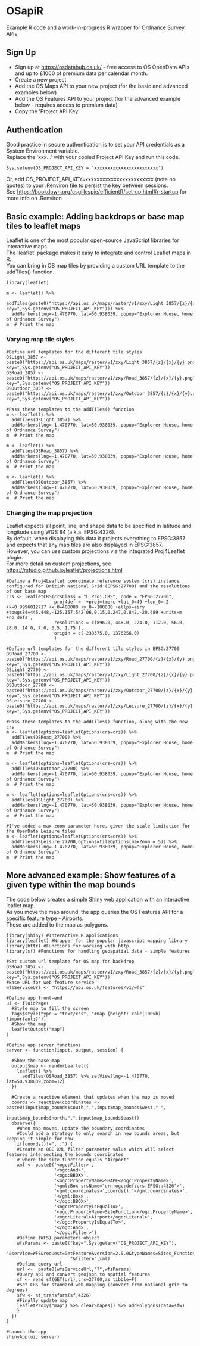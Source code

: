# OSapiR
Example R code and a work-in-progress R wrapper for Ordnance Survey APIs

## Sign Up
- Sign up at https://osdatahub.os.uk/ - free access to OS OpenData APIs and up to £1000 of premium data per calendar month.
- Create a new project 
- Add the OS Maps API to your new project (for the basic and advanced examples below)
- Add the OS Features API to your project (for the advanced example below - requires access to premium data)
- Copy the 'Project API Key' 

## Authentication
Good practice in secure authentication is to set your API credentials as a System Environment variable.  
Replace the 'xxx...' with your copied Project API Key and run this code.  

`Sys.setenv(OS_PROJECT_API_KEY = 'xxxxxxxxxxxxxxxxxxxxxxxx')`

Or, add OS_PROJECT_API_KEY=xxxxxxxxxxxxxxxxxxxxxxxx (note no quotes) to your .Renviron file to persist the key between sessions.  
See https://bookdown.org/csgillespie/efficientR/set-up.html#r-startup for more info on .Renviron

## Basic example: Adding backdrops or base map tiles to leaflet maps 
Leaflet is one of the most popular open-source JavaScript libraries for interactive maps.   
The 'leaflet' package makes it easy to integrate and control Leaflet maps in R.  
You can bring in OS map tiles by providing a custom URL template to the addTiles() function.  

```
library(leaflet)

m <- leaflet() %>%
  addTiles(paste0("https://api.os.uk/maps/raster/v1/zxy/Light_3857/{z}/{x}/{y}.png?key=",Sys.getenv("OS_PROJECT_API_KEY"))) %>% 
  addMarkers(lng=-1.470770, lat=50.938039, popup="Explorer House, home of Ordnance Survey")
m  # Print the map
```

### Varying map tile styles

```
#Define url templates for the different tile styles
OSLight_3857 <- paste0("https://api.os.uk/maps/raster/v1/zxy/Light_3857/{z}/{x}/{y}.png?key=",Sys.getenv("OS_PROJECT_API_KEY"))
OSRoad_3857 <- paste0("https://api.os.uk/maps/raster/v1/zxy/Road_3857/{z}/{x}/{y}.png?key=",Sys.getenv("OS_PROJECT_API_KEY"))
OSOutdoor_3857 <- paste0("https://api.os.uk/maps/raster/v1/zxy/Outdoor_3857/{z}/{x}/{y}.png?key=",Sys.getenv("OS_PROJECT_API_KEY"))

#Pass these templates to the addTiles() function
m <- leaflet() %>%
  addTiles(OSLight_3857) %>% 
  addMarkers(lng=-1.470770, lat=50.938039, popup="Explorer House, home of Ordnance Survey")
m  # Print the map

m <- leaflet() %>%
  addTiles(OSRoad_3857) %>% 
  addMarkers(lng=-1.470770, lat=50.938039, popup="Explorer House, home of Ordnance Survey")
m  # Print the map

m <- leaflet() %>%
  addTiles(OSOutdoor_3857) %>% 
  addMarkers(lng=-1.470770, lat=50.938039, popup="Explorer House, home of Ordnance Survey")
m  # Print the map
```

### Changing the map projection
Leaflet expects all point, line, and shape data to be specified in latitude and longitude using WGS 84 (a.k.a. EPSG:4326).   
By default, when displaying this data it projects everything to EPSG:3857 and expects that any map tiles are also displayed in EPSG:3857.  
However, you can use custom projections via the integrated Proj4Leaflet plugin.  
For more detail on custom projections, see https://rstudio.github.io/leaflet/projections.html 

```
#Define a Proj4Leaflet coordinate reference system (crs) instance configured for British National Grid (EPSG:27700) and the resolutions of our base map
crs <- leafletCRS(crsClass = "L.Proj.CRS", code = "EPSG:27700",
                  proj4def = '+proj=tmerc +lat_0=49 +lon_0=-2 +k=0.9996012717 +x_0=400000 +y_0=-100000 +ellps=airy +towgs84=446.448,-125.157,542.06,0.15,0.247,0.842,-20.489 +units=m +no_defs',
                  resolutions = c(896.0, 448.0, 224.0, 112.0, 56.0, 28.0, 14.0, 7.0, 3.5, 1.75 ),
                  origin = c(-238375.0, 1376256.0)
                  )

#Define url templates for the different tile styles in EPSG:27700 
OSRoad_27700 <- paste0("https://api.os.uk/maps/raster/v1/zxy/Road_27700/{z}/{x}/{y}.png?key=",Sys.getenv("OS_PROJECT_API_KEY"))
OSLight_27700 <- paste0("https://api.os.uk/maps/raster/v1/zxy/Light_27700/{z}/{x}/{y}.png?key=",Sys.getenv("OS_PROJECT_API_KEY"))
OSOutdoor_27700 <- paste0("https://api.os.uk/maps/raster/v1/zxy/Outdoor_27700/{z}/{x}/{y}.png?key=",Sys.getenv("OS_PROJECT_API_KEY"))
OSLeisure_27700 <- paste0("https://api.os.uk/maps/raster/v1/zxy/Leisure_27700/{z}/{x}/{y}.png?key=",Sys.getenv("OS_PROJECT_API_KEY"))

#Pass these templates to the addTiles() function, along with the new crs
m <- leaflet(options=leafletOptions(crs=crs)) %>%
  addTiles(OSRoad_27700) %>% 
  addMarkers(lng=-1.470770, lat=50.938039, popup="Explorer House, home of Ordnance Survey")
m  # Print the map

m <- leaflet(options=leafletOptions(crs=crs)) %>%
  addTiles(OSOutdoor_27700) %>% 
  addMarkers(lng=-1.470770, lat=50.938039, popup="Explorer House, home of Ordnance Survey")
m  # Print the map

m <- leaflet(options=leafletOptions(crs=crs)) %>%
  addTiles(OSLight_27700) %>% 
  addMarkers(lng=-1.470770, lat=50.938039, popup="Explorer House, home of Ordnance Survey")
m  # Print the map

#I've added a max zoom parameter here, given the scale limitation for the OpenData Leisure tiles   
m <- leaflet(options=leafletOptions(crs=crs)) %>%
  addTiles(OSLeisure_27700,options=tileOptions(maxZoom = 5)) %>% 
  addMarkers(lng=-1.470770, lat=50.938039, popup="Explorer House, home of Ordnance Survey")
m  # Print the map
```
  
## More advanced example: Show features of a given type within the map bounds 
The code below creates a simple Shiny web application with an interactive leaflet map.  
As you move the map around, the app queries the OS Features API for a specific feature type - Airports.  
These are added to the map as polygons.
```
library(shiny) #Interactive R applications
library(leaflet) #Wrapper for the popular javascript mapping library 
library(httr) #Functions for working with http
library(sf) #Functions for handling geospatial data - simple features

#Set custom url template for OS map for backdrop
OSRoad_3857 <- paste0("https://api.os.uk/maps/raster/v1/zxy/Road_3857/{z}/{x}/{y}.png?key=",Sys.getenv("OS_PROJECT_API_KEY"))
#Base URL for web feature service
wfsServiceUrl <- "https://api.os.uk/features/v1/wfs"

#Define app front-end
ui <- fluidPage(
  #Style map to fill the screen
  tags$style(type = "text/css", "#map {height: calc(100vh) !important;}"),
  #Show the map
  leafletOutput("map")
)

#Define app server functions
server <- function(input, output, session) {
  
  #Show the base map
  output$map <- renderLeaflet({
    leaflet() %>%
      addTiles(OSRoad_3857) %>% setView(lng=-1.470770, lat=50.938039,zoom=12)
  })

  #Create a reactive element that updates when the map is moved
  coords <- reactive(coordinates <- paste0(input$map_bounds$south,",",input$map_bounds$west," ",
                            input$map_bounds$north,",",input$map_bounds$east))  
  observe({
    #When map moves, update the boundary coordinates
    #Could add a strategy to only search in new bounds areas, but keeping it simple for now
    if(coords()!=", ,") {
    #Create an OGC XML filter parameter value which will select features intersecting the bounds coordinates
    # where the site function equals "Airport" 
    xml <- paste0('<ogc:Filter>',
                  '<ogc:And>',
                  '<ogc:BBOX>',
                  '<ogc:PropertyName>SHAPE</ogc:PropertyName>',
                  '<gml:Box srsName="urn:ogc:def:crs:EPSG::4326">',
                  '<gml:coordinates>',coords(),'</gml:coordinates>',
                  '</gml:Box>',
                  '</ogc:BBOX>',
                  '<ogc:PropertyIsEqualTo>',
                  '<ogc:PropertyName>SiteFunction</ogc:PropertyName>',
                  '<ogc:Literal>Airport</ogc:Literal>',
                  '</ogc:PropertyIsEqualTo>',
                  '</ogc:And>',
                  '</ogc:Filter>')
    #Define (WFS) parameters object.
    wfsParams <- paste0("key=",Sys.getenv("OS_PROJECT_API_KEY"),
                        "&service=WFS&request=GetFeature&version=2.0.0&typeNames=Sites_FunctionalSite&outputFormat=GeoJSON&srsName=EPSG:27700",
                        "&filter=",xml)
    #Define query url
    url <-  paste0(wfsServiceUrl,"?",wfsParams)
    #Query api and convert geojson to spatial features 
    sf <- read_sf(GET(url),crs=27700,as_tibble=F)
    #Set CRS for standard web mapping (convert from national grid to degrees)
    sfw <- st_transform(sf,4326)
    #Finally update map
    leafletProxy("map") %>% clearShapes() %>% addPolygons(data=sfw)
    }
  })
}

#Launch the app
shinyApp(ui, server)
```
